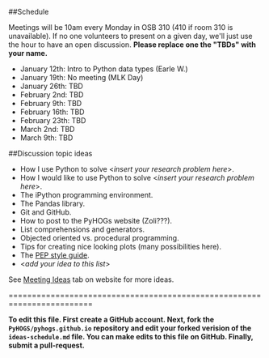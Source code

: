 ##Schedule

Meetings will be 10am every Monday in OSB 310 (410 if room 310 is unavailable). If no one volunteers to present on a given day, we'll just use the hour to have an open discussion. **Please replace one the "TBDs" with your name.**

* January 12th: Intro to Python data types (Earle W.)
* January 19th: No meeting (MLK Day)
* January 26th: TBD
* February 2nd: TBD
* February 9th: TBD
* February 16th: TBD
* February 23th: TBD
* March 2nd: TBD
* March 9th: TBD

##Discussion topic ideas
* How I use Python to solve <*insert your research problem here*\>.
* How I would like to use Python to solve <*insert your research problem here*\>.
* The iPython programming environment.
* The Pandas library.
* Git and GitHub.
* How to post to the PyHOGs website (Zoli???).
* List comprehensions and generators.
* Objected oriented vs. procedural programming.
* Tips for creating nice looking plots (many possibilities here).
* The [PEP style guide](http://legacy.python.org/dev/peps/pep-0008/).
* <*add your idea to this list*\>

See [Meeting Ideas](http://pyhogs.github.io/pages/meeting-ideas.html) tab on website for more ideas.

========================================================================

**To edit this file. First create a GitHub account. Next, fork the `PyHOGS/pyhogs.github.io` repository and edit your forked verision of the `ideas-schedule.md` file. You can make edits to this file on GitHub. Finally, submit a pull-request.**


